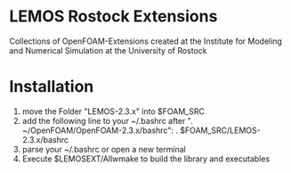 LEMOS Rostock Extensions
====================
Collections of OpenFOAM-Extensions created at the Institute for
Modeling and Numerical Simulation at the University of Rostock


Installation
============

1. move the Folder "LEMOS-2.3.x" into $FOAM_SRC
2. add the following line to your ~/.bashrc after ". ~/OpenFOAM/OpenFOAM-2.3.x/bashrc":
     . $FOAM_SRC/LEMOS-2.3.x/bashrc
3. parse your ~/.bashrc or open a new terminal
4. Execute $LEMOSEXT/Allwmake to build the library and executables
